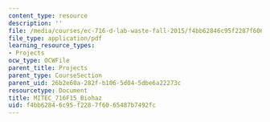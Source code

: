 ```yaml
---
content_type: resource
description: ''
file: /media/courses/ec-716-d-lab-waste-fall-2015/f4bb62846c95f2287f6065487b7492fc_MITEC_716F15_Biohaz2.pdf
file_type: application/pdf
learning_resource_types:
- Projects
ocw_type: OCWFile
parent_title: Projects
parent_type: CourseSection
parent_uid: 26b2e60a-282f-b106-5d04-5dbe6a22273c
resourcetype: Document
title: MITEC_716F15_Biohaz
uid: f4bb6284-6c95-f228-7f60-65487b7492fc
---
```

